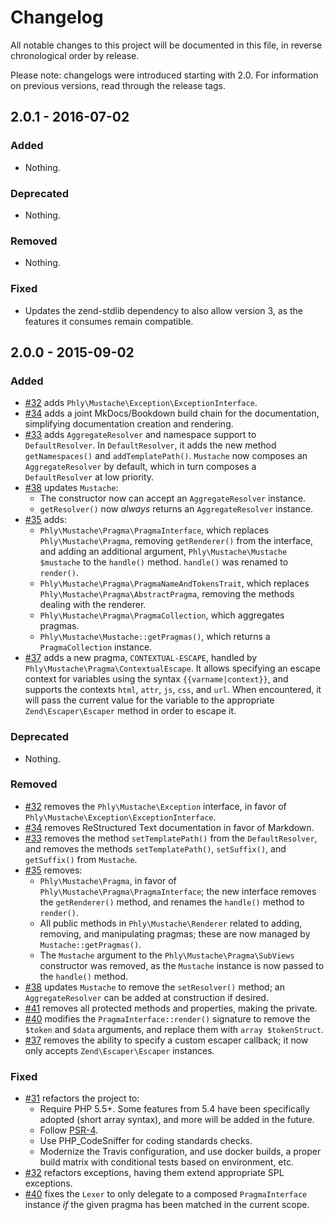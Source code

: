 # Changelog

All notable changes to this project will be documented in this file, in reverse
chronological order by release.

Please note: changelogs were introduced starting with 2.0. For information on
previous versions, read through the release tags.

## 2.0.1 - 2016-07-02

### Added

- Nothing.

### Deprecated

- Nothing.

### Removed

- Nothing.

### Fixed

- Updates the zend-stdlib dependency to also allow version 3, as the features it
  consumes remain compatible.

## 2.0.0 - 2015-09-02

### Added

- [#32](https://github.com/phly/mustache/pull/32) adds
  `Phly\Mustache\Exception\ExceptionInterface`.
- [#34](https://github.com/phly/mustache/pull/34) adds a joint MkDocs/Bookdown
  build chain for the documentation, simplifying documentation creation and
  rendering.
- [#33](https://github.com/phly/mustache/pull/33) adds `AggregateResolver` and
  namespace support to `DefaultResolver`. In `DefaultResolver`, it adds the new
  method `getNamespaces()` and `addTemplatePath()`. `Mustache` now composes an
  `AggregateResolver` by default, which in turn composes a `DefaultResolver` at
  low priority.
- [#38](https://github.com/phly/mustache/pull/38) updates `Mustache`:
  - The constructor now can accept an `AggregateResolver` instance.
  - `getResolver()` now *always* returns an `AggregateResolver` instance.
- [#35](https://github.com/phly/mustache/pull/35) adds:
  - `Phly\Mustache\Pragma\PragmaInterface`, which replaces
    `Phly\Mustache\Pragma`, removing `getRenderer()` from the interface, and
    adding an additional argument, `Phly\Mustache\Mustache $mustache` to the
    `handle()` method. `handle()` was renamed to `render()`.
  - `Phly\Mustache\Pragma\PragmaNameAndTokensTrait`, which replaces
    `Phly\Mustache\Pragma\AbstractPragma`, removing the methods dealing with the
    renderer.
  - `Phly\Mustache\Pragma\PragmaCollection`, which aggregates pragmas.
  - `Phly\Mustache\Mustache::getPragmas()`, which returns a `PragmaCollection`
    instance.
- [#37](https://github.com/phly/mustache/pull/37) adds a new pragma,
  `CONTEXTUAL-ESCAPE`, handled by `Phly\Mustache\Pragma\ContextualEscape`. It
  allows specifying an escape context for variables using the syntax
  `{{varname|context}}`, and supports the contexts `html`, `attr`, `js`, `css`,
  and `url`. When encountered, it will pass the current value for the variable
  to the appropriate `Zend\Escaper\Escaper` method in order to escape it.

### Deprecated

- Nothing.

### Removed

- [#32](https://github.com/phly/mustache/pull/32) removes the
  `Phly\Mustache\Exception` interface, in favor of
  `Phly\Mustache\Exception\ExceptionInterface`.
- [#34](https://github.com/phly/mustache/pull/34) removes ReStructured Text
  documentation in favor of Markdown.
- [#33](https://github.com/phly/mustache/pull/33) removes the method
  `setTemplatePath()` from the `DefaultResolver`, and removes the methods
  `setTemplatePath()`, `setSuffix()`, and `getSuffix()` from `Mustache`.
- [#35](https://github.com/phly/mustache/pull/35) removes:
  - `Phly\Mustache\Pragma`, in favor of `Phly\Mustache\Pragma\PragmaInterface`;
    the new interface removes the `getRenderer()` method, and renames the
    `handle()` method to `render()`.
  - All public methods in `Phly\Mustache\Renderer` related to adding, removing,
    and manipulating pragmas; these are now managed by `Mustache::getPragmas()`.
  - The `Mustache` argument to the `Phly\Mustache\Pragma\SubViews` constructor
    was removed, as the `Mustache` instance is now passed to the `handle()`
    method.
- [#38](https://github.com/phly/mustache/pull/38) updates `Mustache` to remove
  the `setResolver()` method; an `AggregateResolver` can be added at
  construction if desired.
- [#41](https://github.com/phly/mustache/pull/41) removes all protected methods
  and properties, making the private.
- [#40](https://github.com/phly/mustache/pull/40) modifies the
  `PragmaInterface::render()` signature to remove the `$token` and `$data`
  arguments, and replace them with `array $tokenStruct`.
- [#37](https://github.com/phly/mustache/pull/37) removes the ability to specify
  a custom escaper callback; it now only accepts `Zend\Escaper\Escaper`
  instances.

### Fixed

- [#31](https://github.com/phly/mustache/pull/31) refactors the project to:
    - Require PHP 5.5+. Some features from 5.4 have been specifically adopted
      (short array syntax), and more will be added in the future.
    - Follow [PSR-4](http://www.php-fig.org/psr/psr-4/).
    - Use PHP_CodeSniffer for coding standards checks.
    - Modernize the Travis configuration, and use docker builds, a proper build
      matrix with conditional tests based on environment, etc.
- [#32](https://github.com/phly/mustache/pull/32) refactors exceptions, having
  them extend appropriate SPL exceptions.
- [#40](https://github.com/phly/mustache/pull/40) fixes the `Lexer` to only
  delegate to a composed `PragmaInterface` instance *if* the given pragma has
  been matched in the current scope.
